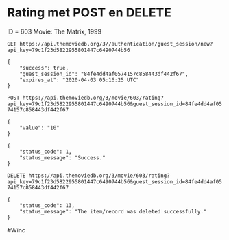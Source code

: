 # Rating met POST en DELETE
ID = 603
Movie: The Matrix, 1999

`GET https://api.themoviedb.org/3//authentication/guest_session/new?api_key=79c1f23d5822955801447c6490744b56`

```
{
    "success": true,
    "guest_session_id": "84fe4dd4af0574157c858443df442f67",
    "expires_at": "2020-04-03 05:16:25 UTC"
}
```


`POST https://api.themoviedb.org/3/movie/603/rating?api_key=79c1f23d5822955801447c6490744b56&guest_session_id=84fe4dd4af0574157c858443df442f67`

```
{
	"value": "10"
}
```

```
{
    "status_code": 1,
    "status_message": "Success."
}
```

`DELETE https://api.themoviedb.org/3/movie/603/rating?api_key=79c1f23d5822955801447c6490744b56&guest_session_id=84fe4dd4af0574157c858443df442f67`

```
{
    "status_code": 13,
    "status_message": "The item/record was deleted successfully."
}
```

#Winc